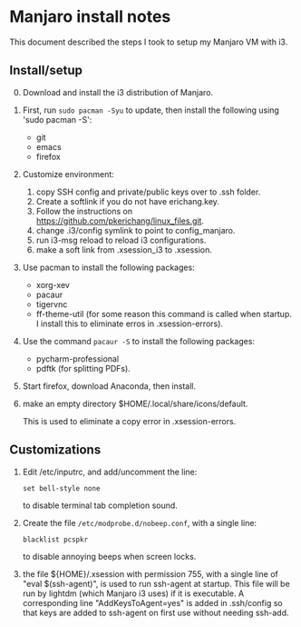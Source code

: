 # Manjaro install notes
This document described the steps I took to setup my Manjaro VM with i3.

## Install/setup

0. Download and install the i3 distribution of Manjaro.

1. First, run `sudo pacman -Syu` to update, then install the following using 'sudo pacman -S':

   * git
   * emacs
   * firefox

2. Customize environment:

   1. copy SSH config and private/public keys over to .ssh folder.
   2. Create a softlink if you do not have erichang.key.
   3. Follow the instructions on <https://github.com/pkerichang/linux_files.git>.
   4. change .i3/config symlink to point to config_manjaro.
   5. run i3-msg reload to reload i3 configurations.
   6. make a soft link from .xsession_i3 to .xsession.

3. Use pacman to install the following packages:

   * xorg-xev
   * pacaur
   * tigervnc
   * ff-theme-util 
     (for some reason this command is called when startup.  I install this to eliminate erros in .xsession-errors).

4. Use the command `pacaur -S` to install the following packages:

   * pycharm-professional
   * pdftk (for splitting PDFs).

5. Start firefox, download Anaconda, then install.

6. make an empty directory $HOME/.local/share/icons/default.
   
   This is used to eliminate a copy error in .xsession-errors.

## Customizations

1. Edit /etc/inputrc, and add/uncomment the line:
   ```
   set bell-style none
   ```
   to disable terminal tab completion sound.

2. Create the file `/etc/modprobe.d/nobeep.conf`, with a single line:
   ```
   blacklist pcspkr
   ```
   to disable annoying beeps when screen locks.

3. the file ${HOME}/.xsession with permission 755, with a single line of 
   "eval $(ssh-agent)", is used to run ssh-agent at startup.  This file will be run by 
   lightdm (which Manjaro i3 uses) if it is executable.  A corresponding line 
   "AddKeysToAgent=yes" is added in .ssh/config so that keys are added to ssh-agent on 
   first use without needing ssh-add.

